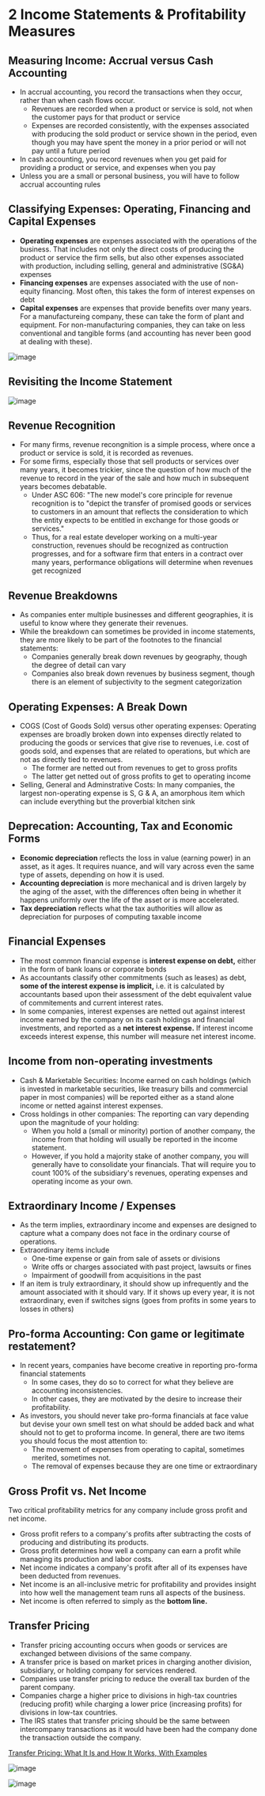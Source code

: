 # 2 Income Statements & Profitability Measures

## Measuring Income: Accrual versus Cash Accounting

- In accrual accounting, you record the transactions when they occur, rather than when cash flows occur.
    - Revenues are recorded when a product or service is sold, not when the customer pays for that product or service
    - Expenses are recorded consistently, with the expenses associated with producing the sold product or service shown in the period, even though you may have spent the money in a prior period or will not pay until a future period
- In cash accounting, you record revenues when you get paid for providing a product or service, and expenses when you pay
- Unless you are a small or personal business, you will have to follow accrual accounting rules

## Classifying Expenses: Operating, Financing and Capital Expenses

- **Operating expenses** are expenses associated with the operations of the business. That includes not only the direct costs of producing the product or service the firm sells, but also other expenses associated with production, including selling, general and administrative (SG&A) expenses
- **Financing expenses** are expenses associated with the use of non-equity financing. Most often, this takes the form of interest expenses on debt
- **Capital expenses** are expenses that provide benefits over many years. For a manufactureing company, these can take the form of plant and equipment. For non-manufacturing companies, they can take on less conventional and tangible forms (and accounting has never been good at dealing with these).

![image](../../media/Accounting-for-Finance_2-Income-Statements-&-Profitability-Measures-image1.jpg)

## Revisiting the Income Statement

![image](../../media/Accounting-for-Finance_2-Income-Statements-&-Profitability-Measures-image2.jpg)

## Revenue Recognition

- For many firms, revenue recongnition is a simple process, where once a product or service is sold, it is recorded as revenues.
- For some firms, especially those that sell products or services over many years, it becomes trickier, since the question of how much of the revenue to record in the year of the sale and how much in subsequent years becomes debatable.
    - Under ASC 606: "The new model's core principle for revenue recognition is to "depict the transfer of promised goods or services to customers in an amount that reflects the consideration to which the entity expects to be entitled in exchange for those goods or services."
    - Thus, for a real estate developer working on a multi-year construction, revenues should be recognized as contruction progresses, and for a software firm that enters in a contract over many years, performance obligations will determine when revenues get recognized

## Revenue Breakdowns

- As companies enter multiple businesses and different geographies, it is useful to know where they generate their revenues.
- While the breakdown can sometimes be provided in income statements, they are more likely to be part of the footnotes to the financial statements:
    - Companies generally break down revenues by geography, though the degree of detail can vary
    - Companies also break down revenues by business segment, though there is an element of subjectivity to the segment categorization

## Operating Expenses: A Break Down

- COGS (Cost of Goods Sold) versus other operating expenses: Operating expenses are broadly broken down into expenses directly related to producing the goods or services that give rise to revenues, i.e. cost of goods sold, and expenses that are related to operations, but which are not as directly tied to revenues.
    - The former are netted out from revenues to get to gross profits
    - The latter get netted out of gross profits to get to operating income
- Selling, General and Adminstrative Costs: In many companies, the largest non-operating expense is S, G & A, an amorphous item which can include everything but the proverbial kitchen sink

## Deprecation: Accounting, Tax and Economic Forms

- **Economic depreciation** reflects the loss in value (earning power) in an asset, as it ages. It requires nuance, and will vary across even the same type of assets, depending on how it is used.
- **Accounting depreciation** is more mechanical and is driven largely by the aging of the asset, with the differences often being in whether it happens uniformly over the life of the asset or is more accelerated.
- **Tax depreciation** reflects what the tax authorities will allow as depreciation for purposes of computing taxable income

## Financial Expenses

- The most common financial expense is **interest expense on debt,** either in the form of bank loans or corporate bonds
- As accountants classify other commitments (such as leases) as debt, **some of the interest expense is implicit,** i.e. it is calculated by accountants based upon their assessment of the debt equivalent value of commitements and current interest rates.
- In some companies, interest expenses are netted out against interest income earned by the company on its cash holdings and financial investments, and reported as a **net interest expense.** If interest income exceeds interest expense, this number will measure net interest income.

## Income from non-operating investments

- Cash & Marketable Securities: Income earned on cash holdings (which is invested in marketable securities, like treasury bills and commercial paper in most companies) will be reported either as a stand alone income or netted against interest expenses.
- Cross holdings in other companies: The reporting can vary depending upon the magnitude of your holding:
    - When you hold a (small or minority) portion of another company, the income from that holding will usually be reported in the income statement.
    - However, if you hold a majority stake of another company, you will generally have to consolidate your financials. That will require you to count 100% of the subsidiary's revenues, operating expenses and operating income as your own.

## Extraordinary Income / Expenses

- As the term implies, extraordinary income and expenses are designed to capture what a company does not face in the ordinary course of operations.
- Extraordinary items include
    - One-time expense or gain from sale of assets or divisions
    - Write offs or charges associated with past project, lawsuits or fines
    - Impairment of goodwill from acquisitions in the past
- If an item is truly extraordinary, it should show up infrequently and the amount associated with it should vary. If it shows up every year, it is not extraordinary, even if switches signs (goes from profits in some years to losses in others)

## Pro-forma Accounting: Con game or legitimate restatement?

- In recent years, companies have become creative in reporting pro-forma financial statements
    - In some cases, they do so to correct for what they believe are accounting inconsistencies.
    - In other cases, they are motivated by the desire to increase their profitability.
- As investors, you should never take pro-forma financials at face value but devise your own smell test on what should be added back and what should not to get to proforma income. In general, there are two items you should focus the most attention to:
    - The movement of expenses from operating to capital, sometimes merited, sometimes not.
    - The removal of expenses because they are one time or extraordinary

## Gross Profit vs. Net Income

Two critical profitability metrics for any company include gross profit and net income.

- Gross profit refers to a company's profits after subtracting the costs of producing and distributing its products.
- Gross profit determines how well a company can earn a profit while managing its production and labor costs.
- Net income indicates a company's profit after all of its expenses have been deducted from revenues.
- Net income is an all-inclusive metric for profitability and provides insight into how well the management team runs all aspects of the business.
- Net income is often referred to simply as the **bottom line.**

## Transfer Pricing

- Transfer pricing accounting occurs when goods or services are exchanged between divisions of the same company.
- A transfer price is based on market prices in charging another division, subsidiary, or holding company for services rendered.
- Companies use transfer pricing to reduce the overall tax burden of the parent company.
- Companies charge a higher price to divisions in high-tax countries (reducing profit) while charging a lower price (increasing profits) for divisions in low-tax countries.
- The IRS states that transfer pricing should be the same between intercompany transactions as it would have been had the company done the transaction outside the company.

[Transfer Pricing: What It Is and How It Works, With Examples](https://www.investopedia.com/terms/t/transfer-pricing.asp)

![image](../../media/Accounting-for-Finance_2-Income-Statements-&-Profitability-Measures-image3.jpg)

![image](../../media/Accounting-for-Finance_2-Income-Statements-&-Profitability-Measures-image4.jpg)
